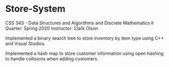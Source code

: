 # Store-System
CSS 343 - Data Structures and Algorithms and Discrete Mathematics II
Quarter: Spring 2020
Instructor: Clark Olson

Implemented a binary search tree to store inventory by item type using C++ and Visual Studios.

Implemented a hash map to store customer information using open hashing to handle collisions when
adding customers.
